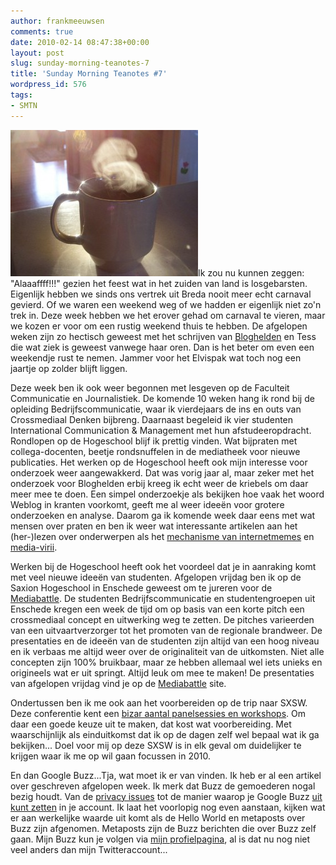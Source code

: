 ```yaml
---
author: frankmeeuwsen
comments: true
date: 2010-02-14 08:47:38+00:00
layout: post
slug: sunday-morning-teanotes-7
title: 'Sunday Morning Teanotes #7'
wordpress_id: 576
tags:
- SMTN
---
```


[![](../images/uploadimages/3327478926_88a2bf522a_b-300x234.jpg)](../images/uploadimages/3327478926_88a2bf522a_b.jpg)Ik zou nu kunnen zeggen: "Alaaaffff!!!" gezien het feest wat in het zuiden van land is losgebarsten. Eigenlijk hebben we sinds ons vertrek uit Breda nooit meer echt carnaval gevierd. Of we waren een weekend weg of we hadden er eigenlijk niet zo'n trek in. Deze week hebben we het erover gehad om carnaval te vieren, maar we kozen er voor om een rustig weekend thuis te hebben. De afgelopen weken zijn zo hectisch geweest met het schrijven van [Bloghelden](http://www.bloghelden.nl) en Tess die wat ziek is geweest vanwege haar oren. Dan is het beter om even een weekendje rust te nemen. Jammer voor het Elvispak wat toch nog een jaartje op zolder blijft liggen.

Deze week ben ik ook weer begonnen met lesgeven op de Faculteit Communicatie en Journalistiek. De komende 10 weken hang ik rond bij de opleiding Bedrijfscommunicatie, waar ik vierdejaars de ins en outs van Crossmediaal Denken bijbreng. Daarnaast begeleid ik vier studenten International Communication & Management met hun afstudeeropdracht. Rondlopen op de Hogeschool blijf ik prettig vinden. Wat bijpraten met collega-docenten, beetje rondsnuffelen in de mediatheek voor nieuwe publicaties. Het werken op de Hogeschool heeft ook mijn interesse voor onderzoek weer aangewakkerd. Dat was vorig jaar al, maar zeker met het onderzoek voor Bloghelden erbij kreeg ik echt weer de kriebels om daar meer mee te doen. Een simpel onderzoekje als bekijken hoe vaak het woord Weblog in kranten voorkomt, geeft me al weer ideeën voor grotere onderzoeken en analyse. Daarom ga ik komende week daar eens met wat mensen over praten en ben ik weer wat interessante artikelen aan het (her-)lezen over onderwerpen als het [mechanisme van internetmemes](http://doalchemy.org/2010/02/memes-as-mechanisms-how-digital-subculture-informs-the-real-world/) en [media-virii](http://henryjenkins.org/2009/02/if_it_doesnt_spread_its_dead_p.html).

Werken bij de Hogeschool heeft ook het voordeel dat je in aanraking komt met veel nieuwe ideeën van studenten. Afgelopen vrijdag ben ik op de Saxion Hogeschool in Enschede geweest om te jureren voor de [Mediabattle](http://mediabattle.ning.com/). De studenten Bedrijfscommunicatie en studentengroepen uit Enschede kregen een week de tijd om op basis van een korte pitch een crossmediaal concept en uitwerking weg te zetten. De pitches varieerden van een uitvaartverzorger tot het promoten van de regionale brandweer. De presentaties en de ideeën van de studenten zijn altijd van een hoog niveau en ik verbaas me altijd weer over de originaliteit van de uitkomsten. Niet alle concepten zijn 100% bruikbaar, maar ze hebben allemaal wel iets unieks en origineels wat er uit springt. Altijd leuk om mee te maken! De presentaties van afgelopen vrijdag vind je op de [Mediabattle](http://mediabattle.ning.com/) site.

Ondertussen ben ik me ook aan het voorbereiden op de trip naar SXSW. Deze conferentie kent een [bizar aantal panelsessies en workshops](http://my.sxsw.com/events?event[conference_day]=2010-03-12&event[track]=Interactive&event[category]=Panel&event[su&logged_in=false). Om daar een goede keuze uit te maken, dat kost wat voorbereiding. Met waarschijnlijk als einduitkomst dat ik op de dagen zelf wel bepaal wat ik ga bekijken... Doel voor mij op deze SXSW is in elk geval om duidelijker te krijgen waar ik me op wil gaan focussen in 2010.

En dan Google Buzz...Tja, wat moet ik er van vinden. Ik heb er al een artikel over geschreven afgelopen week. Ik merk dat Buzz de gemoederen nogal bezig houdt. Van de [privacy issues](http://webwereld.nl/nieuws/65144/google-past-privacyinstellingen-buzz-aan-.html) tot de manier waarop je Google Buzz [uit kunt zetten](http://www.scotxblog.com/legal-tech/gmails-turn-off-buzz-still-does-not-turn-off-buzz-heres-how-to-really-do-it/) in je account. Ik laat het voorlopig nog even aanstaan, kijken wat er aan werkelijke waarde uit komt als de Hello World en metaposts over Buzz zijn afgenomen. Metaposts zijn de Buzz berichten die over Buzz zelf gaan. Mijn Buzz kun je volgen via [mijn profielpagina](http://www.google.com/profiles/punkey), al is dat nu nog niet veel anders dan mijn Twitteraccount...
